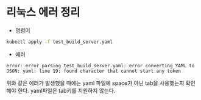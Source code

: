 # 리눅스 에러 정리

- 명령어

```bash
kubectl apply -f test_build_server.yaml
```

- 에러

```
error: error parsing test_build_server.yaml: error converting YAML to JSON: yaml: line 19: found character that cannot start any token
```

위와 같은 에러가 발생했을 때에는 yaml 파일에 space가 아닌 tab을 사용했는지 확인해야 한다. yaml파일은 tab키를 지원하지 않는다.